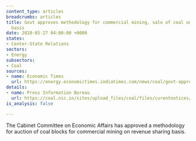 ```yaml
---
content_type: articles
breadcrumbs: articles
title: Govt approves methodology for commercial mining, sale of coal on revenue sharing
  basis
date: 2020-05-27 04:00:00 +0000
states:
- Center-State Relations
sectors:
- Energy
subsectors:
- Coal
sources:
- name: Economic Times
  url: https://energy.economictimes.indiatimes.com/news/coal/govt-approves-methodology-for-commercial-mining-sale-of-coal-on-revenue-sharing-basis/75845578
details:
- name: Press Information Bureau
  url: https://coal.nic.in/sites/upload_files/coal/files/curentnotices/PIB-Coal-20052020.pdf
is_analysis: false

---
```

The Cabinet Committee on Economic Affairs has approved a methodology for auction of coal blocks for commercial mining on revenue sharing basis.